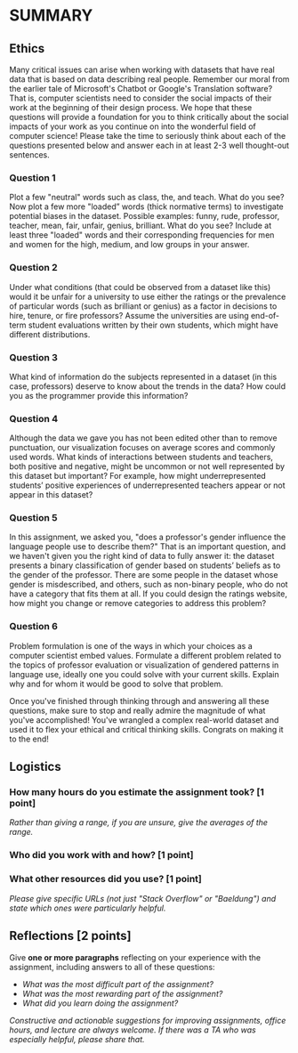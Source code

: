 # SUMMARY


## Ethics

Many critical issues can arise when working with datasets that have real data that is based on data describing real people. Remember our moral from the earlier tale of Microsoft's Chatbot or Google's Translation software? That is, computer scientists need to consider the social impacts of their work at the beginning of their design process. We hope that these questions will provide a foundation for you to think critically about the social impacts of your work as you continue on into the wonderful field of computer science! Please take the time to seriously think about each of the questions presented below and answer each in at least 2-3 well thought-out sentences.

### Question 1
Plot a few "neutral" words such as class, the, and teach. What do you see? Now plot a few more "loaded” words (thick normative terms) to investigate potential biases in the dataset. Possible examples: funny, rude, professor, teacher, mean, fair, unfair, genius, brilliant. What do you see? Include at least three "loaded" words and their corresponding frequencies for men and women for the high, medium, and low groups in your answer.

### Question 2
Under what conditions (that could be observed from a dataset like this) would it be unfair for a university to use either the ratings or the prevalence of particular words (such as brilliant or genius) as a factor in decisions to hire, tenure, or fire professors? Assume the universities are using end-of-term student evaluations written by their own students, which might have different distributions.

### Question 3
What kind of information do the subjects represented in a dataset (in this case, professors) deserve to know about the trends in the data? How could you as the programmer provide this information?

### Question 4
Although the data we gave you has not been edited other than to remove punctuation, our visualization focuses on average scores and commonly used words. What kinds of interactions between students and teachers, both positive and negative, might be uncommon or not well represented by this dataset but important? For example, how might underrepresented students’ positive experiences of underrepresented teachers appear or not appear in this dataset?

### Question 5
In this assignment, we asked you, "does a professor's gender influence the language people use to describe them?" That is an important question, and we haven't given you the right kind of data to fully answer it: the dataset presents a binary classification of gender based on students’ beliefs as to the gender of the professor. There are some people in the dataset whose gender is misdescribed, and others, such as non-binary people, who do not have a category that fits them at all. If you could design the ratings website, how might you change or remove categories to address this problem?

### Question 6
Problem formulation is one of the ways in which your choices as a computer scientist embed values. Formulate a different problem related to the topics of professor evaluation or visualization of gendered patterns in language use, ideally one you could solve with your current skills. Explain why and for whom it would be good to solve that problem.

Once you've finished through thinking through and answering all these questions, make sure to stop and really admire the magnitude of what you've accomplished! You've wrangled a complex real-world dataset and used it to flex your ethical and critical thinking skills. Congrats on making it to the end!

## Logistics

### How many hours do you estimate the assignment took? [1 point]

_Rather than giving a range, if you are unsure, give the averages of the range._

### Who did you work with and how? [1 point]


### What other resources did you use? [1 point]

_Please give specific URLs (not just "Stack Overflow" or "Baeldung") and
state which ones were particularly helpful._

## Reflections [2 points]

Give **one or more paragraphs** reflecting on your experience with the
assignment, including answers to all of these questions:

* _What was the most difficult part of the assignment?_
* _What was the most rewarding part of the assignment?_
* _What did you learn doing the assignment?_

_Constructive and actionable suggestions for improving assignments, office
hours, and lecture are always welcome. If there was a TA who was especially
helpful, please share that._ 
